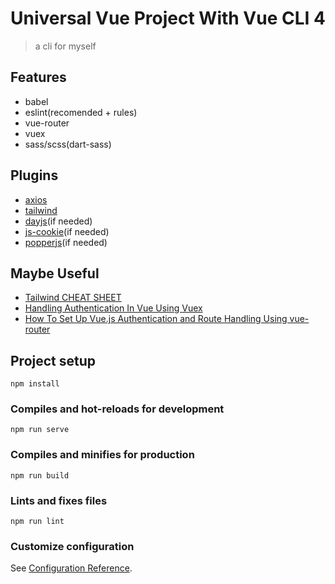 # Universal Vue Project With Vue CLI 4

> a cli for myself

## Features

* babel
* eslint(recomended + rules)
* vue-router
* vuex
* sass/scss(dart-sass)

## Plugins

* [axios](https://github.com/axios/axios)
* [tailwind](https://tailwindcss.com/)
* [dayjs](https://github.com/iamkun/dayjs)(if needed)
* [js-cookie](https://github.com/js-cookie/js-cookie)(if needed)
* [popperjs](https://github.com/popperjs/popper-core)(if needed)

## Maybe Useful

* [Tailwind CHEAT SHEET](https://nerdcave.com/tailwind-cheat-sheet)
* [Handling Authentication In Vue Using Vuex](https://scotch.io/tutorials/handling-authentication-in-vue-using-vuex#toc-prerequisites)
* [How To Set Up Vue.js Authentication and Route Handling Using vue-router](https://www.digitalocean.com/community/tutorials/how-to-set-up-vue-js-authentication-and-route-handling-using-vue-router#conclusion)

## Project setup
```
npm install
```

### Compiles and hot-reloads for development
```
npm run serve
```

### Compiles and minifies for production
```
npm run build
```

### Lints and fixes files
```
npm run lint
```

### Customize configuration
See [Configuration Reference](https://cli.vuejs.org/config/).
